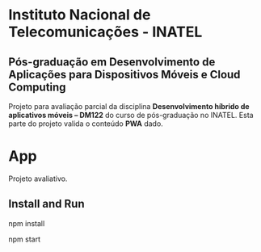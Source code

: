 
# Instituto Nacional de Telecomunicações - INATEL
  

## Pós-graduação em Desenvolvimento de Aplicações para Dispositivos Móveis e Cloud Computing
  

Projeto para avaliação parcial da disciplina **Desenvolvimento híbrido de aplicativos móveis – DM122** do curso de pós-graduação no INATEL. Esta parte do projeto valida o conteúdo **PWA** dado.
  

# App

Projeto avaliativo.

  

## Install and Run

npm install

npm start